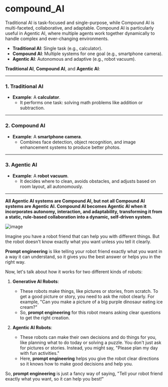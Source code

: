 # compound_AI
Traditional AI is task-focused and single-purpose, while Compound AI is multi-faceted, collaborative, and adaptable.
Compound AI is particularly useful in Agentic AI, where multiple agents work together dynamically to handle complex and ever-changing environments.

- **Traditional AI**: Single task (e.g., calculator).  
- **Compound AI**: Multiple systems for one goal (e.g., smartphone camera).  
- **Agentic AI**: Autonomous and adaptive (e.g., robot vacuum).

 **Traditional AI**, **Compound AI**, and **Agentic AI**:

---

### **1. Traditional AI**  
- **Example**: A **calculator**.  
  - It performs one task: solving math problems like addition or subtraction.

---

### **2. Compound AI**  
- **Example**: A **smartphone camera**.  
  - Combines face detection, object recognition, and image enhancement systems to produce better photos.

---

### **3. Agentic AI**  
- **Example**: A **robot vacuum**.  
  - It decides where to clean, avoids obstacles, and adjusts based on room layout, all autonomously.

---


**All Agentic AI systems are Compound AI, but not all Compound AI systems are Agentic AI. Compound AI becomes Agentic AI when it incorporates autonomy, interaction, and adaptability, transforming it from a static, rule-based collaboration into a dynamic, self-driven system.**

![image](https://github.com/user-attachments/assets/42ebc210-f958-4bc8-a2d4-e8d998f3d428)


Imagine you have a robot friend that can help you with different things. But the robot doesn't know exactly what you want unless you tell it clearly.

**Prompt engineering** is like telling your robot friend exactly what you want in a way it can understand, so it gives you the best answer or helps you in the right way. 

Now, let's talk about how it works for two different kinds of robots:

1. **Generative AI Robots**:
   - These robots make things, like pictures or stories, from scratch. To get a good picture or story, you need to ask the robot clearly. For example, "Can you make a picture of a big purple dinosaur eating ice cream?"
   - So, **prompt engineering** for this robot means asking clear questions to get the right creation.

2. **Agentic AI Robots**:
   - These robots can make their own decisions and do things for you, like planning what to do today or solving a puzzle. You don't just ask for pictures or stories. Instead, you might say, "Please plan my day with fun activities."
   - Here, **prompt engineering** helps you give the robot clear directions so it knows how to make good decisions and help you.

So, **prompt engineering** is just a fancy way of saying, "Tell your robot friend exactly what you want, so it can help you best!"







